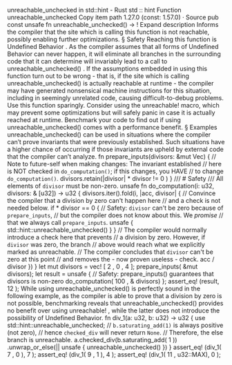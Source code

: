 unreachable_unchecked in std::hint - Rust
std
::
hint
Function
unreachable_unchecked
Copy item path
1.27.0 (const: 1.57.0)
·
Source
pub const unsafe fn unreachable_unchecked() ->
!
Expand description
Informs the compiler that the site which is calling this function is not
reachable, possibly enabling further optimizations.
§
Safety
Reaching this function is
Undefined Behavior
.
As the compiler assumes that all forms of Undefined Behavior can never
happen, it will eliminate all branches in the surrounding code that it can
determine will invariably lead to a call to
unreachable_unchecked()
.
If the assumptions embedded in using this function turn out to be wrong -
that is, if the site which is calling
unreachable_unchecked()
is actually
reachable at runtime - the compiler may have generated nonsensical machine
instructions for this situation, including in seemingly unrelated code,
causing difficult-to-debug problems.
Use this function sparingly. Consider using the
unreachable!
macro,
which may prevent some optimizations but will safely panic in case it is
actually reached at runtime. Benchmark your code to find out if using
unreachable_unchecked()
comes with a performance benefit.
§
Examples
unreachable_unchecked()
can be used in situations where the compiler
can’t prove invariants that were previously established. Such situations
have a higher chance of occurring if those invariants are upheld by
external code that the compiler can’t analyze.
fn
prepare_inputs(divisors:
&mut
Vec<u32>) {
// Note to future-self when making changes: The invariant established
    // here is NOT checked in `do_computation()`; if this changes, you HAVE
    // to change `do_computation()`.
divisors.retain(|divisor|
*
divisor !=
0
)
}
/// # Safety
/// All elements of `divisor` must be non-zero.
unsafe fn
do_computation(i: u32, divisors:
&
[u32]) -> u32 {
    divisors.iter().fold(i, |acc, divisor| {
// Convince the compiler that a division by zero can't happen here
        // and a check is not needed below.
if
*
divisor ==
0
{
// Safety: `divisor` can't be zero because of `prepare_inputs`,
            // but the compiler does not know about this. We *promise*
            // that we always call `prepare_inputs`.
unsafe
{ std::hint::unreachable_unchecked() }
        }
// The compiler would normally introduce a check here that prevents
        // a division by zero. However, if `divisor` was zero, the branch
        // above would reach what we explicitly marked as unreachable.
        // The compiler concludes that `divisor` can't be zero at this point
        // and removes the - now proven useless - check.
acc / divisor
    })
}
let
mut
divisors =
vec!
[
2
,
0
,
4
];
prepare_inputs(
&mut
divisors);
let
result =
unsafe
{
// Safety: prepare_inputs() guarantees that divisors is non-zero
do_computation(
100
,
&
divisors)
};
assert_eq!
(result,
12
);
While using
unreachable_unchecked()
is perfectly sound in the following
example, as the compiler is able to prove that a division by zero is not
possible, benchmarking reveals that
unreachable_unchecked()
provides
no benefit over using
unreachable!
, while the latter does not introduce
the possibility of Undefined Behavior.
fn
div_1(a: u32, b: u32) -> u32 {
use
std::hint::unreachable_unchecked;
// `b.saturating_add(1)` is always positive (not zero),
    // hence `checked_div` will never return `None`.
    // Therefore, the else branch is unreachable.
a.checked_div(b.saturating_add(
1
))
        .unwrap_or_else(||
unsafe
{ unreachable_unchecked() })
}
assert_eq!
(div_1(
7
,
0
),
7
);
assert_eq!
(div_1(
9
,
1
),
4
);
assert_eq!
(div_1(
11
, u32::MAX),
0
);